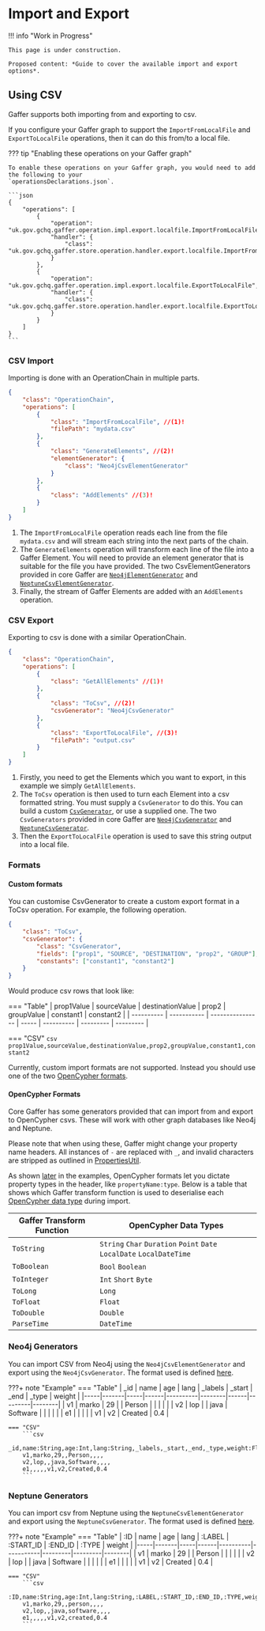 # Import and Export

!!! info "Work in Progress"

    This page is under construction.

    Proposed content: *Guide to cover the available import and export options*.

## Using CSV

Gaffer supports both importing from and exporting to csv.

If you configure your Gaffer graph to support the `ImportFromLocalFile` and `ExportToLocalFile`
operations, then it can do this from/to a local file.

??? tip "Enabling these operations on your Gaffer graph"

    To enable these operations on your Gaffer graph, you would need to add the following to your
    `operationsDeclarations.json`.

    ```json
    {
        "operations": [
            {
                "operation": "uk.gov.gchq.gaffer.operation.impl.export.localfile.ImportFromLocalFile",
                "handler": {
                    "class": "uk.gov.gchq.gaffer.store.operation.handler.export.localfile.ImportFromLocalFileHandler"
                }
            },
            {
                "operation": "uk.gov.gchq.gaffer.operation.impl.export.localfile.ExportToLocalFile",
                "handler": {
                    "class": "uk.gov.gchq.gaffer.store.operation.handler.export.localfile.ExportToLocalFileHandler"
                }
            }
        ]
    }
    ```

### CSV Import

Importing is done with an OperationChain in multiple parts.

```json
{
    "class": "OperationChain",
    "operations": [
        {
            "class": "ImportFromLocalFile", //(1)!
            "filePath": "mydata.csv"
        },
        {
            "class": "GenerateElements", //(2)!
            "elementGenerator": {
                "class": "Neo4jCsvElementGenerator"
            }
        },
        {
            "class": "AddElements" //(3)!
        }
    ]
}
```

1. The `ImportFromLocalFile` operation reads each line from the file `mydata.csv` and will stream
   each string into the next parts of the chain.
2. The `GenerateElements` operation will transform each line of the file into a Gaffer Element. You
   will need to provide an element generator that is suitable for the file you have provided. The
   two CsvElementGenerators provided in core Gaffer are [`Neo4jElementGenerator`](#neo4j-format) and
   [`NeptuneCsvElementGenerator`](#neptune-format).
3. Finally, the stream of Gaffer Elements are added with an `AddElements` operation.

### CSV Export

Exporting to csv is done with a similar OperationChain.

```json
{
    "class": "OperationChain",
    "operations": [
        {
            "class": "GetAllElements" //(1)!
        },
        {
            "class": "ToCsv", //(2)!
            "csvGenerator": "Neo4jCsvGenerator"
        },
        {
            "class": "ExportToLocalFile", //(3)!
            "filePath": "output.csv"
        }
    ]
}
```

1. Firstly, you need to get the Elements which you want to export, in this example we simply
   `GetAllElements`.
2. The `ToCsv` operation is then used to turn each Element into a csv formatted string. You must
   supply a `CsvGenerator` to do this. You can build a custom [`CsvGenerator`](#custom-formats), or
   use a supplied one. The two `CsvGenerators` provided in core Gaffer are
   [`Neo4jCsvGenerator`](#neo4j-format) and [`NeptuneCsvGenerator`](#neptune-format).
3. Then the `ExportToLocalFile` operation is used to save this string output into a local file.

### Formats

#### Custom formats

You can customise CsvGenerator to create a custom export format in a ToCsv operation.
For example, the following operation.

```json
{
    "class": "ToCsv",
    "csvGenerator": {
        "class": "CsvGenerator",
        "fields": ["prop1", "SOURCE", "DESTINATION", "prop2", "GROUP"],
        "constants": ["constant1", "constant2"]
    }
}
```

Would produce csv rows that look like:

=== "Table"
    | prop1Value | sourceValue | destinationValue | prop2 | groupValue | constant1 | constant2 |
    | ---------- | ----------- | ---------------- | ----- | ---------- | --------- | --------- |

=== "CSV"
    ```csv
    prop1Value,sourceValue,destinationValue,prop2,groupValue,constant1,constant2
    ```

Currently, custom import formats are not supported. Instead you should use one of the two
[OpenCypher formats](#opencypher-formats).

#### OpenCypher Formats

Core Gaffer has some generators provided that can import from and export to OpenCypher csvs. These
will work with other graph databases like Neo4j and Neptune.

Please note that when using these, Gaffer might change your property name headers. All instances of
`-` are replaced with `_`, and invalid characters are stripped as outlined in
[PropertiesUtil](https://github.com/gchq/Gaffer/blob/f16de7c3eccfe7a800cad1d7eea5fbae4cf01d44/core/common-util/src/main/java/uk/gov/gchq/gaffer/commonutil/PropertiesUtil.java#L26).

As shown [later](#neo4j-format) in the examples, OpenCypher formats let you dictate property types
in the header, like `propertyName:type`. Below is a table that shows which Gaffer transform function
is used to deserialise each [OpenCypher data
type](https://docs.aws.amazon.com/neptune/latest/userguide/bulk-load-tutorial-format-opencypher.html#bulk-load-tutorial-format-opencypher-data-types)
during import.

| Gaffer Transform Function | OpenCypher Data Types                                                 |
| ------------------------- | --------------------------------------------------------------------- |
| `ToString`                | `String` `Char` `Duration` `Point` `Date` `LocalDate` `LocalDateTime` |
| `ToBoolean`               | `Bool` `Boolean`                                                      |
| `ToInteger`               | `Int` `Short` `Byte`                                                  |
| `ToLong`                  | `Long`                                                                |
| `ToFloat`                 | `Float`                                                               |
| `ToDouble`                | `Double`                                                              |
| `ParseTime`               | `DateTime`                                                            |

### Neo4j Generators

You can import CSV from Neo4j using the `Neo4jCsvElementGenerator` and export using the
`Neo4jCsvGenerator`. The format used is defined
[here](https://neo4j.com/labs/apoc/4.4/export/csv/#export-database-csv).

???+ note "Example"
    === "Table"
        | _id | name  | age | lang | _labels  | _start | _end | _type   | weight |
        |-----|-------|-----|------|----------|--------|------|---------|--------|
        | v1  | marko | 29  |      | Person   |        |      |         |        |
        | v2  | lop   |     | java | Software |        |      |         |        |
        | e1  |       |     |      |          | v1     | v2   | Created | 0.4    |

    === "CSV"
        ```csv
        _id,name:String,age:Int,lang:String,_labels,_start,_end,_type,weight:Float
        v1,marko,29,,Person,,,,
        v2,lop,,java,Software,,,,
        e1,,,,,v1,v2,Created,0.4
        ```

### Neptune Generators

You can import csv from Neptune using the `NeptuneCsvElementGenerator` and export using the
`NeptuneCsvGenerator`. The format used is defined
[here](https://docs.aws.amazon.com/neptune/latest/userguide/bulk-load-tutorial-format-opencypher.html).

???+ note "Example"
    === "Table"
        | :ID | name  | age | lang | :LABEL   | :START_ID | :END_ID | :TYPE   | weight |
        |-----|-------|-----|------|----------|-----------|---------|---------|--------|
        | v1  | marko | 29  |      | Person   |           |         |         |        |
        | v2  | lop   |     | java | Software |           |         |         |        |
        | e1  |       |     |      |          | v1        | v2      | Created | 0.4    |

    === "CSV"
        ```csv
        :ID,name:String,age:Int,lang:String,:LABEL,:START_ID,:END_ID,:TYPE,weight:Double
        v1,marko,29,,person,,,,
        v2,lop,,java,software,,,,
        e1,,,,,v1,v2,created,0.4
        ```
